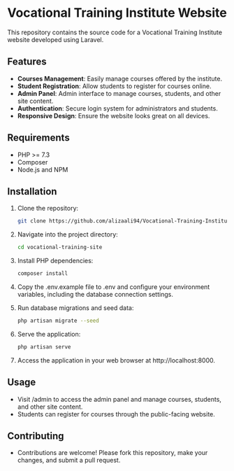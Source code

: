 # Vocational Training Institute Website

This repository contains the source code for a Vocational Training Institute website developed using Laravel.

## Features

- **Courses Management**: Easily manage courses offered by the institute.
- **Student Registration**: Allow students to register for courses online.
- **Admin Panel**: Admin interface to manage courses, students, and other site content.
- **Authentication**: Secure login system for administrators and students.
- **Responsive Design**: Ensure the website looks great on all devices.

## Requirements

- PHP >= 7.3
- Composer
- Node.js and NPM

## Installation

1. Clone the repository:
   ```bash
   git clone https://github.com/alizaali94/Vocational-Training-Institute.git
   ```

2. Navigate into the project directory:
    ```bash
    cd vocational-training-site
    ```

3. Install PHP dependencies:
    ```bash
    composer install
    ```

4. Copy the .env.example file to .env and configure your environment variables, including the database connection settings.

5. Run database migrations and seed data:
    ```bash
    php artisan migrate --seed
    ```

6. Serve the application:
    ```bash
    php artisan serve
    ```

7. Access the application in your web browser at http://localhost:8000.

## Usage
- Visit /admin to access the admin panel and manage courses, students, and other site content.
- Students can register for courses through the public-facing website.
## Contributing
- Contributions are welcome! Please fork this repository, make your changes, and submit a pull request.




